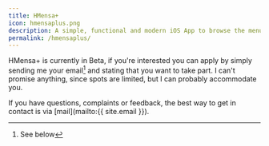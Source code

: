 ```yaml
---
title: HMensa+
icon: hmensaplus.png
description: A simple, functional and modern iOS App to browse the menu of Hannover's university cafeterias.
permalink: /hmensaplus/
---
```


HMensa+ is currently in Beta, if you're interested you can apply by simply sending me your email[^contact] and stating that you want to take part. I can't promise anything, since spots are limited, but I can probably accommodate you.

If you have questions, complaints or feedback, the best way to get in contact is via [mail](mailto:{{ site.email }}).

[^contact]: See below
